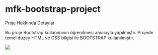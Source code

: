 # mfk-bootstrap-project

Proje Hakkında Detaylar

Bu proje Bootstrap kullanımının öğrenilmesi amacıyla yapılmıştır.
Projede temel düzey HTML ve CSS bilgisi ile BOOTSTRAP kullanılmıştır.

![](https://github.com/MFKORKMAZ42/bootstrap-project/blob/master/bootgif.gif)


